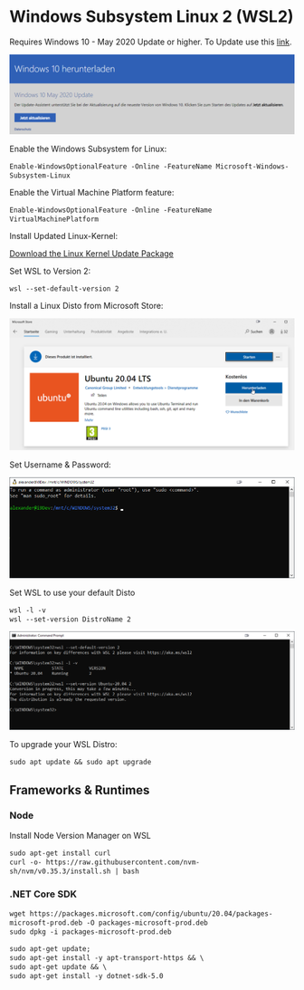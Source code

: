 # Windows Subsystem Linux 2 (WSL2)

Requires Windows 10 - May 2020 Update or higher. To Update use this [link](https://www.microsoft.com/de-de/software-download/windows10).

![windows-update](_images/windows-update.png)

Enable the Windows Subsystem for Linux:

```
Enable-WindowsOptionalFeature -Online -FeatureName Microsoft-Windows-Subsystem-Linux
```

Enable the Virtual Machine Platform feature:

```
Enable-WindowsOptionalFeature -Online -FeatureName VirtualMachinePlatform
```

Install Updated Linux-Kernel:

[Download the Linux Kernel Update Package](https://docs.microsoft.com/en-us/windows/wsl/wsl2-kernel)

Set WSL to Version 2:

```
wsl --set-default-version 2
```

Install a Linux Disto from Microsoft Store:

![ubuntu](_images/ubuntu.png)

Set Username & Password:

![user](_images/user.png)

Set WSL to use your default Disto

```
wsl -l -v
wsl --set-version DistroName 2
```

![wsl-distro](_images/wsl-distro.png)

To upgrade your WSL Distro:

```
sudo apt update && sudo apt upgrade
```

## Frameworks & Runtimes

### Node

Install Node Version Manager on WSL

```
sudo apt-get install curl
curl -o- https://raw.githubusercontent.com/nvm-sh/nvm/v0.35.3/install.sh | bash
```

### .NET Core SDK

```
wget https://packages.microsoft.com/config/ubuntu/20.04/packages-microsoft-prod.deb -O packages-microsoft-prod.deb
sudo dpkg -i packages-microsoft-prod.deb
```

```
sudo apt-get update;
sudo apt-get install -y apt-transport-https && \
sudo apt-get update && \
sudo apt-get install -y dotnet-sdk-5.0
```
